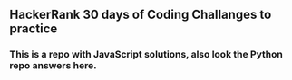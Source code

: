 ## HackerRank 30 days of Coding Challanges to practice
### This is a repo with JavaScript solutions, also look the Python repo answers here.